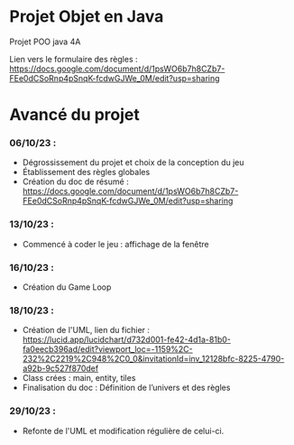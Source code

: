 # Projet Objet en Java
Projet POO java 4A

Lien vers le formulaire des règles : https://docs.google.com/document/d/1psWO6b7h8CZb7-FEe0dCSoRnp4pSnqK-fcdwGJWe_0M/edit?usp=sharing

# Avancé du projet

### 06/10/23 : 
- Dégrossissement du projet et choix de la conception du jeu
- Établissement des règles globales
- Création du doc de résumé : https://docs.google.com/document/d/1psWO6b7h8CZb7-FEe0dCSoRnp4pSnqK-fcdwGJWe_0M/edit?usp=sharing

### 13/10/23 : 
- Commencé à coder le jeu : affichage de la fenêtre

### 16/10/23 : 
- Création du Game Loop

### 18/10/23 : 
- Création de l'UML, lien du fichier : https://lucid.app/lucidchart/d732d001-fe42-4d1a-81b0-fa0eecb396ad/edit?viewport_loc=-1159%2C-232%2C2219%2C948%2C0_0&invitationId=inv_12128bfc-8225-4790-a92b-9c527f870def
- Class crées : main, entity, tiles
- Finalisation du doc : Définition de l’univers et des règles

### 29/10/23 :
- Refonte de l'UML et modification régulière de celui-ci.
